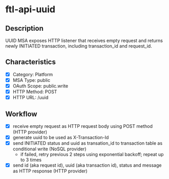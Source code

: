# ftl-api-uuid

## Description

UUID MSA exposes HTTP listener that receives empty request and returns
newly INITIATED transaction, including transaction_id and request_id.

## Characteristics

- [x] Category: Platform
- [x] MSA Type: public
- [x] OAuth Scope: public.write
- [x] HTTP Method: POST
- [x] HTTP URL: /uuid

## Workflow

- [x] receive empty request as HTTP request body using POST method (HTTP provider)
- [x] generate uuid to be used as X-Transaction-Id
- [x] send INITIATED status and uuid as transation_id to transaction table as conditional write (NoSQL provider)
  * if failed, retry previous 2 steps using exponential backoff; repeat up to 3 times
- [x] send id (aka request id), uuid (aka transaction id), status and message as HTTP response (HTTP provider)
